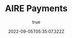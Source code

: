 ---
title: 'AIRE Payments'
excerpt: "AIRE is an internal payment system platform, built for education. Using blockchain technology under the hood, AIRE Net is capable of processing transactions securely under a second making it suitable for real-world transactions."
coverImage: 'https://aire.pr1mer.tech/banner.jpg'
date: '2022-09-05T05:35:07.322Z'
external: "https://aire.pr1mer.tech"
author:
  name: Arthur Guiot
  picture: '/img/logo.jpeg'
ogImage:
  url: 'https://aire.pr1mer.tech/banner.jpg'
---